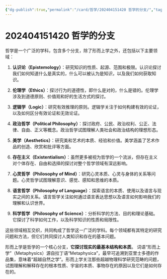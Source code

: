 ```yaml
---
{"dg-publish":true,"permalink":"/card/哲学/202404151420 哲学的分支/","tags":["哲学","aigc"],"noteIcon":"2","created":"2024-03-18T19:41:54+08:00","updated":"2024-10-12T17:05:31+08:00"}
---
```



# 202404151420 哲学的分支

哲学是一个广泛的学科，包含多个分支，除了形而上学之外，还包括以下主要领域：

1. **认识论（Epistemology）**：研究知识的性质、起源、范围和极限。认识论探讨我们如何知道什么是真实的，什么可以被认为是知识，以及我们如何获取知识。

2. **伦理学（Ethics）**：探讨行为的道德性，即什么是对的，什么是错的。伦理学涉及到道德原则、价值观和好的生活方式的探讨。

3. **逻辑学（Logic）**：研究有效推理的原则。逻辑学关注于如何构建有效的论证，以及如何区分有效论证和无效论证。

4. **政治哲学（Political Philosophy）**：探讨政府、公民、政治权利、公正、法律、自由、正义等概念。政治哲学试图理解人类社会和政治结构的理想形态。

5. **美学（Aesthetics）**：研究美和艺术的本质、经验和价值。美学涵盖了艺术作品的创造、欣赏和批评等方面。

6. **存在主义（Existentialism）**：虽然更多被视为哲学的一个流派，但存在主义对个体存在、自由和选择的探讨对整个哲学领域有深远影响。

7. **心灵哲学（Philosophy of Mind）**：研究心灵本质、心灵与身体的关系等问题。心灵哲学试图理解意识、感觉、感知和思维的本质。

8. **语言哲学（Philosophy of Language）**：探索语言的本质、使用以及语言与现实之间的关系。语言哲学关注如何通过语言表达思想以及语言如何影响我们的理解和认识世界。

9. **科学哲学（Philosophy of Science）**：分析科学的方法、目的和理论基础。它探讨了科学如何工作，以及科学知识的性质和局限性。

这些领域相互交织，共同构成了哲学这一广泛的学科。每个领域都有其特定的研究问题和方法，但它们共同探讨人类知识和存在的基本问题。

形而上学是哲学的一个核心分支，**它探讨现实的最基本结构和本质**。 词语“形而上学”（Metaphysics）源自拉丁语“Metaphysica”，最早可追溯到亚里士多德的作品集，意味着“超越自然之学”。形而上学关注那些超越物理科学研究范畴的问题，试图理解和解释存在的根本性质、宇宙的本质、事物存在的原因以及它们是如何存在的。
